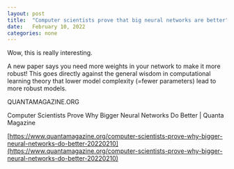 ```yaml
---
layout: post
title:  "Computer scientists prove that big neural networks are better"
date:   February 10, 2022
categories: none
---
```


Wow, this is really interesting.

A new paper says you need more weights in your network to make it more robust! This goes directly against the general wisdom in computational learning theory that lower model complexity (=fewer parameters) lead to more robust models.

QUANTAMAGAZINE.ORG

Computer Scientists Prove Why Bigger Neural Networks Do Better | Quanta Magazine


[https://www.quantamagazine.org/computer-scientists-prove-why-bigger-neural-networks-do-better-20220210](https://www.quantamagazine.org/computer-scientists-prove-why-bigger-neural-networks-do-better-20220210)
 

